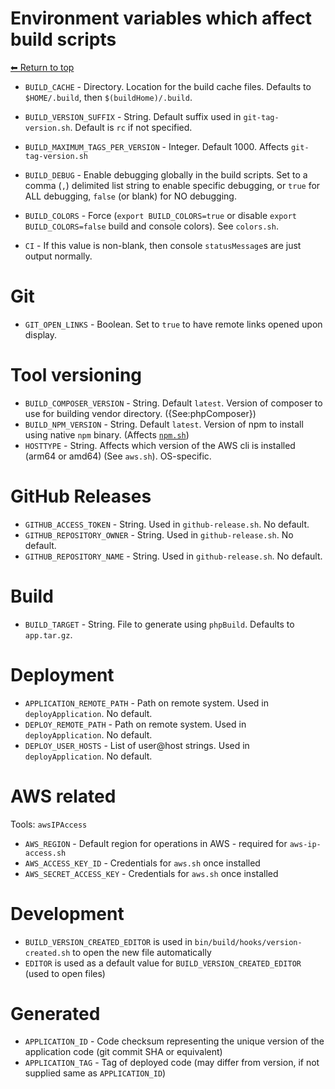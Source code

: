 # Environment variables which affect build scripts

[⬅ Return to top](index.md)

- `BUILD_CACHE` - Directory. Location for the build cache files. Defaults to `$HOME/.build`, then `$(buildHome)/.build`.
- `BUILD_VERSION_SUFFIX` - String. Default suffix used in `git-tag-version.sh`. Default is `rc` if not specified.
- `BUILD_MAXIMUM_TAGS_PER_VERSION` - Integer. Default 1000. Affects `git-tag-version.sh`

- `BUILD_DEBUG` - Enable debugging globally in the build scripts. Set to a comma (`,`) delimited list string to enable specific debugging, or `true` for ALL debugging, `false` (or blank) for NO debugging.
- `BUILD_COLORS` - Force (`export BUILD_COLORS=true` or disable `export BUILD_COLORS=false` build and console colors). See `colors.sh`.
- `CI` - If this value is non-blank, then console `statusMessage`s are just output normally.

# Git

- `GIT_OPEN_LINKS` - Boolean. Set to `true` to have remote links opened upon display.

# Tool versioning

- `BUILD_COMPOSER_VERSION` - String. Default `latest`. Version of composer to use for building vendor directory. ({See:phpComposer})
- `BUILD_NPM_VERSION` - String. Default `latest`. Version of npm to install using native `npm` binary. (Affects [`npm.sh`](npm.md))
- `HOSTTYPE` - String. Affects which version of the AWS cli is installed (arm64 or amd64) (See `aws.sh`). OS-specific.

# GitHub Releases

- `GITHUB_ACCESS_TOKEN` - String. Used in `github-release.sh`. No default.
- `GITHUB_REPOSITORY_OWNER` - String. Used in `github-release.sh`. No default.
- `GITHUB_REPOSITORY_NAME` - String. Used in `github-release.sh`. No default.

# Build

- `BUILD_TARGET` - String. File to generate using `phpBuild`. Defaults to `app.tar.gz`.

# Deployment

- `APPLICATION_REMOTE_PATH` - Path on remote system. Used in `deployApplication`. No default.
- `DEPLOY_REMOTE_PATH` - Path on remote system. Used in `deployApplication`. No default.
- `DEPLOY_USER_HOSTS` - List of user@host strings. Used in `deployApplication`. No default.

# AWS related

Tools: `awsIPAccess`

- `AWS_REGION` - Default region for operations in AWS - required for `aws-ip-access.sh`
- `AWS_ACCESS_KEY_ID` - Credentials for `aws.sh` once installed
- `AWS_SECRET_ACCESS_KEY` - Credentials for `aws.sh` once installed

# Development

- `BUILD_VERSION_CREATED_EDITOR` is used in `bin/build/hooks/version-created.sh` to open the new file automatically
- `EDITOR` is used as a default value for `BUILD_VERSION_CREATED_EDITOR` (used to open files)

# Generated

- `APPLICATION_ID` - Code checksum representing the unique version of the application code (git commit SHA or equivalent)
- `APPLICATION_TAG` - Tag of deployed code (may differ from version, if not supplied same as `APPLICATION_ID`)
